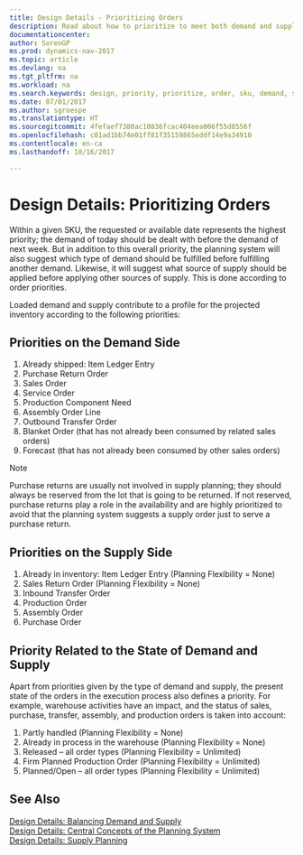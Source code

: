 ```yaml
---
title: Design Details - Prioritizing Orders
description: Read about how to prioritize to meet both demand and supply requirements.
documentationcenter: 
author: SorenGP
ms.prod: dynamics-nav-2017
ms.topic: article
ms.devlang: na
ms.tgt_pltfrm: na
ms.workload: na
ms.search.keywords: design, priority, prioritize, order, sku, demand, supply
ms.date: 07/01/2017
ms.author: sgroespe
ms.translationtype: HT
ms.sourcegitcommit: 4fefaef7380ac10836fcac404eea006f55d8556f
ms.openlocfilehash: c01ad1bb74e01ff81f35159865eddf14e9a34910
ms.contentlocale: en-ca
ms.lasthandoff: 10/16/2017

---
```

# <a name="design-details-prioritizing-orders"></a>Design Details: Prioritizing Orders
Within a given SKU, the requested or available date represents the highest priority; the demand of today should be dealt with before the demand of next week. But in addition to this overall priority, the planning system will also suggest which type of demand should be fulfilled before fulfilling another demand. Likewise, it will suggest what source of supply should be applied before applying other sources of supply. This is done according to order priorities.  
  
Loaded demand and supply contribute to a profile for the projected inventory according to the following priorities:  
  
## <a name="priorities-on-the-demand-side"></a>Priorities on the Demand Side  
1. Already shipped: Item Ledger Entry  
2. Purchase Return Order  
3. Sales Order  
4. Service Order  
5. Production Component Need  
6. Assembly Order Line  
7. Outbound Transfer Order  
8. Blanket Order (that has not already been consumed by related sales orders)  
9. Forecast (that has not already been consumed by other sales orders)  
  
> [!NOTE]  
>  Purchase returns are usually not involved in supply planning; they should always be reserved from the lot that is going to be returned. If not reserved, purchase returns play a role in the availability and are highly prioritized to avoid that the planning system suggests a supply order just to serve a purchase return.  
  
## <a name="priorities-on-the-supply-side"></a>Priorities on the Supply Side  
1. Already in inventory: Item Ledger Entry (Planning Flexibility = None)  
2. Sales Return Order (Planning Flexibility = None)  
3. Inbound Transfer Order  
4. Production Order  
5. Assembly Order  
6. Purchase Order  
  
## <a name="priority-related-to-the-state-of-demand-and-supply"></a>Priority Related to the State of Demand and Supply  
Apart from priorities given by the type of demand and supply, the present state of the orders in the execution process also defines a priority. For example, warehouse activities have an impact, and the status of sales, purchase, transfer, assembly, and production orders is taken into account:  
  
1. Partly handled (Planning Flexibility = None)  
2. Already in process in the warehouse (Planning Flexibility = None)  
3. Released – all order types (Planning Flexibility = Unlimited)  
4. Firm Planned Production Order (Planning Flexibility = Unlimited)  
5. Planned/Open – all order types (Planning Flexibility = Unlimited)  
  
## <a name="see-also"></a>See Also  
[Design Details: Balancing Demand and Supply](design-details-balancing-demand-and-supply.md)   
[Design Details: Central Concepts of the Planning System](design-details-central-concepts-of-the-planning-system.md)   
[Design Details: Supply Planning](design-details-supply-planning.md)

